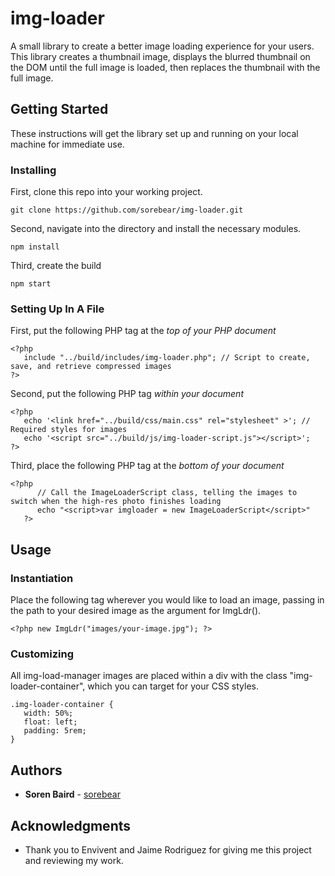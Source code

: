 # img-loader
A small library to create a better image loading experience for your users. This library creates a thumbnail image, displays the blurred thumbnail on the DOM until the full image is loaded, then replaces the thumbnail with the full image.


## Getting Started

These instructions will get the library set up and running on your local machine for immediate use.


### Installing

First, clone this repo into your working project. 

```
git clone https://github.com/sorebear/img-loader.git
```


Second, navigate into the directory and install the necessary modules.

```
npm install
```


Third, create the build

```
npm start
```

### Setting Up In A File

First, put the following PHP tag at the *top of your PHP document*

```
<?php 
   include "../build/includes/img-loader.php"; // Script to create, save, and retrieve compressed images
?>
```


Second, put the following PHP tag *within your document <head>*

```
<?php 
   echo '<link href="../build/css/main.css" rel="stylesheet" >'; // Required styles for images
   echo '<script src="../build/js/img-loader-script.js"></script>';
?>
```


Third, place the following PHP tag at the *bottom of your document <body>*

```
<?php
      // Call the ImageLoaderScript class, telling the images to switch when the high-res photo finishes loading
      echo "<script>var imgloader = new ImageLoaderScript</script>"
   ?>
```


## Usage

### Instantiation

Place the following tag wherever you would like to load an image, passing in the path to your desired image as the argument for ImgLdr().

```
<?php new ImgLdr("images/your-image.jpg"); ?>
```


### Customizing

All img-load-manager images are placed within a div with the class "img-loader-container", which you can target for your CSS styles.

```
.img-loader-container {
   width: 50%;
   float: left;
   padding: 5rem;
}
```


## Authors

* **Soren Baird** - [sorebear](https://github.com/sorebear)


## Acknowledgments

* Thank you to Envivent and Jaime Rodriguez for giving me this project and reviewing my work. 
